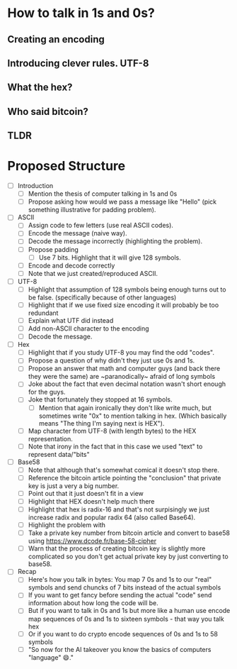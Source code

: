 # How to talk in 1s and 0s?

## Creating an encoding

## Introducing clever rules. UTF-8

## What the hex?

## Who said bitcoin?

## TLDR

# Proposed Structure

- [ ] Introduction
    - [ ] Mention the thesis of computer talking in 1s and 0s
    - [ ] Propose asking how would we pass a message like "Hello" (pick something illustrative for padding problem). 
- [ ] ASCII
    - [ ] Assign code to few letters (use real ASCII codes).
    - [ ] Encode the message (naive way).
    - [ ] Decode the message incorrectly (highlighting the problem).
    - [ ] Propose padding
        - [ ] Use 7 bits. Highlight that it will give 128 symbols.
    - [ ] Encode and decode correctly
    - [ ] Note that we just created/reproduced ASCII.
- [ ] UTF-8
    - [ ] Highlight that assumption of 128 symbols being enough turns out to be false. (specifically because of other languages)
    - [ ] Highlight that if we use fixed size encoding it will probably be too redundant
    - [ ] Explain what UTF did instead
    - [ ] Add non-ASCII character to the encoding
    - [ ] Decode the message.
- [ ] Hex
    - [ ] Highlight that if you study UTF-8 you may find the odd "codes".
    - [ ] Propose a question of why didn't they just use 0s and 1s.
    - [ ] Propose an answer that math and computer guys (and back there they were the same) are ~paranodically~ afraid of long symbols
    - [ ] Joke about the fact that even decimal notation wasn't short enough for the guys.
    - [ ] Joke that fortunately they stopped at 16 symbols.
        - [ ] Mention that again ironically they don't like write much, but sometimes write "0x" to mention talking in hex. (Which basically means "The thing I'm saying next is HEX").
    - [ ] Map character from UTF-8 (with length bytes) to the HEX representation.
    - [ ] Note that irony in the fact that in this case we used "text" to represent data/"bits"
- [ ] Base58
    - [ ] Note that although that's somewhat comical it doesn't stop there.
    - [ ] Reference the bitcoin article pointing the "conclusion" that private key is just a very a big number.
    - [ ] Point out that it just doesn't fit in a view
    - [ ] Highlight that HEX doesn't help much there
    - [ ] Highlight that hex is radix-16 and that's not surpisingly we just increase radix and popular radix 64 (also called Base64).
    - [ ] Highlight the problem with
    - [ ] Take a private key number from bitcoin article and convert to base58 using https://www.dcode.fr/base-58-cipher
    - [ ] Warn that the process of creating bitcoin key is slightly more complicated so you don't get actual private key by just converting to base58.
- [ ] Recap
    - [ ] Here's how you talk in bytes: You map 7 0s and 1s to our "real" symbols and send chuncks of 7 bits instead of the actual symbols
    - [ ] If you want to get fancy before sending the actual "code" send information about how long the code will be.
    - [ ] But if you want to talk in 0s and 1s but more like a human use encode map sequences of 0s and 1s to sixteen symbols - that way you talk hex
    - [ ] Or if you want to do crypto encode sequences of 0s and 1s to 58 symbols
    - [ ] "So now for the AI takeover you know the basics of computers "language" 😄."